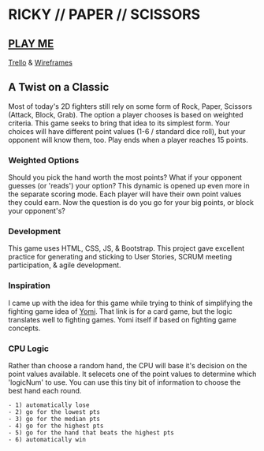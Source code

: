 # RICKY // PAPER // SCISSORS

## [PLAY ME](https://rickytranmer.github.io/wdi-project-1/)

[Trello](https://trello.com/b/enXXdmEj/wdi-6-project-1) & [Wireframes](https://drive.google.com/open?id=1szioAdYoNQNIWoCWDdpcaTEwnO5-bF2E)

## A Twist on a Classic

Most of today's 2D fighters still rely on some form of Rock, Paper, Scissors (Attack, Block, Grab).  The option a player chooses is based on weighted criteria.  This game seeks to bring that idea to its simplest form.  Your choices will have different point values (1-6 / standard dice roll), but your opponent will know them, too.  Play ends when a player reaches 15 points.

### Weighted Options

Should you pick the hand worth the most points?  What if your opponent guesses (or 'reads') your option?  This dynamic is opened up even more in the separate scoring mode.  Each player will have their own point values they could earn.  Now the question is do you go for your big points, or block your opponent's?

### Development

This game uses HTML, CSS, JS, & Bootstrap.  This project gave excellent practice for generating and sticking to User Stories, SCRUM meeting participation, & agile development.

### Inspiration

I came up with the idea for this game while trying to think of simplifying the fighting game idea of [Yomi](http://forums.shoryuken.com/discussion/113407/yomi-thread-yomi-the-japanese-word-for-reading-the-mind-of-your-opponent).  That link is for a card game, but the logic translates well to fighting games.  Yomi itself if based on fighting game concepts.

### CPU Logic

Rather than choose a random hand, the CPU will base it's decision on the point values available.  It selecets one of the point values to determine which 'logicNum' to use.  You can use this tiny bit of information to choose the best hand each round.

	- 1) automatically lose
	- 2) go for the lowest pts
	- 3) go for the median pts
	- 4) go for the highest pts
	- 5) go for the hand that beats the highest pts
	- 6) automatically win